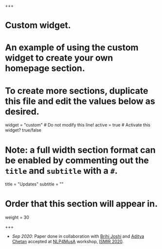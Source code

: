 +++
# Custom widget.
# An example of using the custom widget to create your own homepage section.
# To create more sections, duplicate this file and edit the values below as desired.
widget = "custom"  # Do not modify this line!
active = true  # Activate this widget? true/false

# Note: a full width section format can be enabled by commenting out the `title` and `subtitle` with a `#`.
title = "Updates"
subtitle = ""

# Order that this section will appear in.
weight = 30

+++

* *Sep 2020*: Paper done in collaboration with [Brihi Joshi](https://brihijoshi.github.io/) and [Aditya Chetan](https://justachetan.github.io/) accepted at [NLP4MusA](https://sites.google.com/view/nlp4musa/program?authuser=0) workshop, [ISMIR 2020](https://www.ismir2020.net/).
